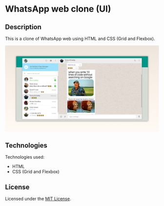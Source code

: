 # WhatsApp web clone (UI)

## Description

This is a clone of WhatsApp web using HTML and CSS (Grid and Flexbox).

![WhatsApp web user interface](./screenshot.png)

## Technologies

Technologies used:

- HTML
- CSS (Grid and Flexbox)

## License

Licensed under the [MIT License](LICENSE).
